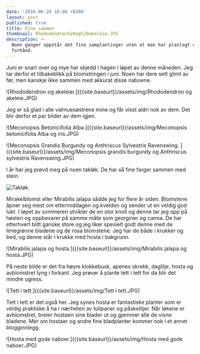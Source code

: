 ```yaml
---
date: '2016-06-28 16:06 +0200'
layout: post
published: true
title: Fine sammen
thumbnail: Rhododendron%20og%20akeleie.JPG
description: >-
  Noen ganger oppstår det fine samplantinger uten at man har planlagt det på
  forhånd.
---
```


Juni er snart over og mye har skjedd i hagen i løpet av denne måneden. Jeg tar derfor et tilbakeblikk på blomstringen i juni. Noen har dere sett glimt av før, men kanskje ikke sammen med akkurat disse naboene. 

![Rhododendron og akeleier.]({{site.baseurl}}/assets/img/Rhododendron og akeleie.JPG)

Jeg er så glad i alle valmuesøstrene mine og får visst aldri nok av dem. Det blir derfor et par bilder av dem igjen.

![Meconopsis Betonicifolia Alba.]({{site.baseurl}}/assets/img/Meconopsis betonicifolia Alba og iris.JPG)

![Meconopsis Grandis Burgundy og Anthriscus Sylvestris Ravenswing. ]({{site.baseurl}}/assets/img/Meconopsis grandis burgundy og Anthriscus sylvestris Ravenswing.JPG)

<!--more-->

I år har jeg prøvd meg på noen takløk. De har så fine farger sammen med stein. 

![Takløk.]({{site.baseurl}}/assets/img/Sempervivum.JPG)

Mirakelblomst eller Mirabilis jalapa sådde jeg for flere år siden. Blomstene åpner seg mest om ettermiddagen og kvelden og sender ut en veldig god lukt. I løpet av sommeren utvikler de en stor knoll og denne tar jeg opp på høsten og oppbevarer på samme måte som georginer og canna. De har etterhvert blitt ganske store og jeg liker spesielt godt denne med de limegrønne bladene og de rosa blomstene. Jeg har de både i krukker og bed, og denne står i krukke med hosta i bakgrunn.

![Mirabilis jalapa og hosta.]({{site.baseurl}}/assets/img/Mirabilis jalapa og hosta.JPG)

På neste bilde er det fra høyre klokkebusk, apenes skrekk, daglilje, hosta og avblomstret lyng i forkant. Jeg prøver å plante tett i tett for da blir det mindre ugress. 

![Tett i tett.]({{site.baseurl}}/assets/img/Tett i tett.JPG)

Tett i tett er det også her. Jeg synes hosta er fantastiske planter som er veldig praktiske å ha i nærheten av tulipaner og påskeliljer. Når løkene er avblomstret, breier hostaen sine blader ut og gjemmer alle de visne bladene. Mer om hostaer og andre fine bladplanter kommer nok i et annet blogginnlegg.

![Hosta med gode naboer.]({{site.baseurl}}/assets/img/Hosta med gode naboer.JPG)
